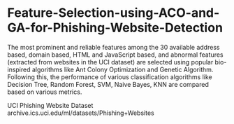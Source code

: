 # Feature-Selection-using-ACO-and-GA-for-Phishing-Website-Detection


The most prominent and reliable features among the 30 available address based, domain based, HTML and JavaScript based, and abnormal features (extracted from websites in the UCI dataset) are selected using popular bio-
inspired algorithms like Ant Colony Optimization and Genetic Algorithm. Following this, the performance of various classification algorithms like Decision Tree, Random Forest,
SVM, Naive Bayes, KNN are compared based on various metrics.


UCI Phishing Website Dataset
archive.ics.uci.edu/ml/datasets/Phishing+Websites

